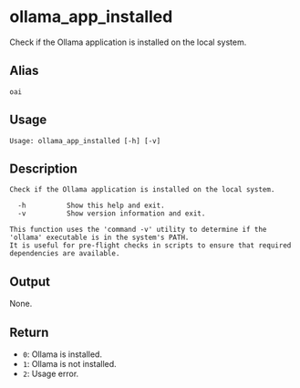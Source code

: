 # ollama_app_installed

Check if the Ollama application is installed on the local system.

## Alias

`oai`

## Usage
```
Usage: ollama_app_installed [-h] [-v]
```

## Description
```
Check if the Ollama application is installed on the local system.

  -h          Show this help and exit.
  -v          Show version information and exit.

This function uses the 'command -v' utility to determine if the 'ollama' executable is in the system's PATH.
It is useful for pre-flight checks in scripts to ensure that required dependencies are available.
```

## Output
None.

## Return
* `0`: Ollama is installed.
* `1`: Ollama is not installed.
* `2`: Usage error.
